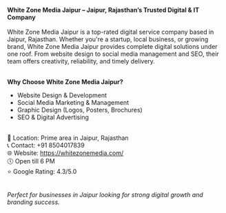 <strong>White Zone Media Jaipur – Jaipur, Rajasthan’s Trusted Digital & IT Company</strong><br><br>
White Zone Media Jaipur is a top-rated digital service company based in Jaipur, Rajasthan. Whether you're a startup, local business, or growing brand, White Zone Media Jaipur provides complete digital solutions under one roof. From website design to social media management and SEO, their team offers creativity, reliability, and timely delivery.<br><br>

<b>Why Choose White Zone Media Jaipur?</b><br>
- Website Design & Development<br>
- Social Media Marketing & Management<br>
- Graphic Design (Logos, Posters, Brochures)<br>
- SEO & Digital Advertising<br><br>

📍 Location: Prime area in Jaipur, Rajasthan<br>
📞 Contact: +91 8504017839<br>
🌐 Website: https://whitezonemedia.com/<br>
🕔 Open till 6 PM<br>
⭐ Google Rating: 4.3/5.0<br><br>

<em>Perfect for businesses in Jaipur looking for strong digital growth and branding success.</em><br>
